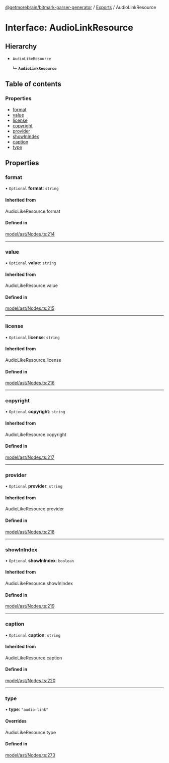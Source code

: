 [@getmorebrain/bitmark-parser-generator](../API.md) / [Exports](../modules.md) / AudioLinkResource

# Interface: AudioLinkResource

## Hierarchy

- `AudioLikeResource`

  ↳ **`AudioLinkResource`**

## Table of contents

### Properties

- [format](AudioLinkResource.md#format)
- [value](AudioLinkResource.md#value)
- [license](AudioLinkResource.md#license)
- [copyright](AudioLinkResource.md#copyright)
- [provider](AudioLinkResource.md#provider)
- [showInIndex](AudioLinkResource.md#showInIndex)
- [caption](AudioLinkResource.md#caption)
- [type](AudioLinkResource.md#type)

## Properties

### format

• `Optional` **format**: `string`

#### Inherited from

AudioLikeResource.format

#### Defined in

[model/ast/Nodes.ts:214](https://github.com/getMoreBrain/bitmark-parser-generator/blob/b82d7bf/src/model/ast/Nodes.ts#L214)

___

### value

• `Optional` **value**: `string`

#### Inherited from

AudioLikeResource.value

#### Defined in

[model/ast/Nodes.ts:215](https://github.com/getMoreBrain/bitmark-parser-generator/blob/b82d7bf/src/model/ast/Nodes.ts#L215)

___

### license

• `Optional` **license**: `string`

#### Inherited from

AudioLikeResource.license

#### Defined in

[model/ast/Nodes.ts:216](https://github.com/getMoreBrain/bitmark-parser-generator/blob/b82d7bf/src/model/ast/Nodes.ts#L216)

___

### copyright

• `Optional` **copyright**: `string`

#### Inherited from

AudioLikeResource.copyright

#### Defined in

[model/ast/Nodes.ts:217](https://github.com/getMoreBrain/bitmark-parser-generator/blob/b82d7bf/src/model/ast/Nodes.ts#L217)

___

### provider

• `Optional` **provider**: `string`

#### Inherited from

AudioLikeResource.provider

#### Defined in

[model/ast/Nodes.ts:218](https://github.com/getMoreBrain/bitmark-parser-generator/blob/b82d7bf/src/model/ast/Nodes.ts#L218)

___

### showInIndex

• `Optional` **showInIndex**: `boolean`

#### Inherited from

AudioLikeResource.showInIndex

#### Defined in

[model/ast/Nodes.ts:219](https://github.com/getMoreBrain/bitmark-parser-generator/blob/b82d7bf/src/model/ast/Nodes.ts#L219)

___

### caption

• `Optional` **caption**: `string`

#### Inherited from

AudioLikeResource.caption

#### Defined in

[model/ast/Nodes.ts:220](https://github.com/getMoreBrain/bitmark-parser-generator/blob/b82d7bf/src/model/ast/Nodes.ts#L220)

___

### type

• **type**: ``"audio-link"``

#### Overrides

AudioLikeResource.type

#### Defined in

[model/ast/Nodes.ts:273](https://github.com/getMoreBrain/bitmark-parser-generator/blob/b82d7bf/src/model/ast/Nodes.ts#L273)
